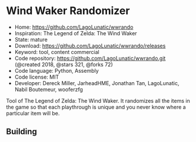 # Wind Waker Randomizer

- Home: https://github.com/LagoLunatic/wwrando
- Inspiration: The Legend of Zelda: The Wind Waker
- State: mature
- Download: https://github.com/LagoLunatic/wwrando/releases
- Keyword: tool, content commercial
- Code repository: https://github.com/LagoLunatic/wwrando.git (@created 2018, @stars 321, @forks 72)
- Code language: Python, Assembly
- Code license: MIT
- Developer: Dereck Miller, JarheadHME, Jonathan Tan, LagoLunatic, Nabil Boutemeur, wooferzfg

Tool of The Legend of Zelda: The Wind Waker.
It randomizes all the items in the game so that each playthrough is unique and you never know where a particular item will be.

## Building
